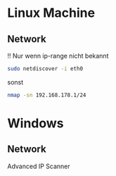 # Linux Machine
## Network
!! Nur wenn ip-range nicht bekannt
```bash
sudo netdiscover -i eth0
```

sonst 
```bash
nmap -sn 192.168.178.1/24
```


# Windows

## Network
Advanced IP Scanner
